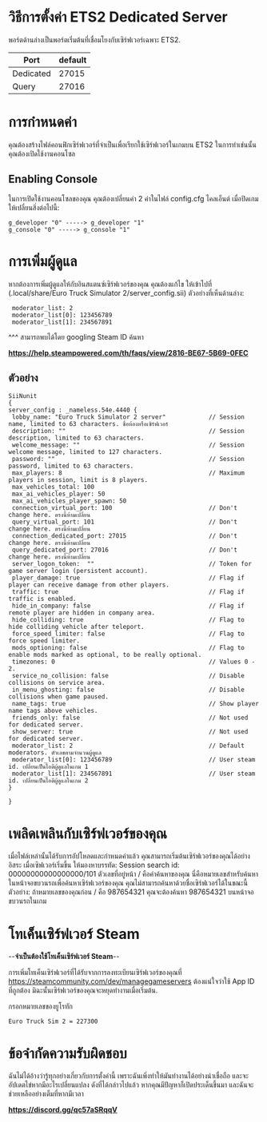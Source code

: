 # วิธีการตั้งค่า ETS2 Dedicated Server


พอร์ตด้านล่างเป็นพอร์ตเริ่มต้นที่เชื่อมโยงกับเซิร์ฟเวอร์เฉพาะ ETS2.

| Port     | default       |
|----------|---------------|
| Dedicated| 27015         |
| Query    | 27016         |

# การกำหนดค่า
คุณต้องสร้างไฟล์คอนฟิกเซิร์ฟเวอร์ที่จำเป็นเพื่อเรียกใช้เซิร์ฟเวอร์ในเกมบน ETS2 ในการทำเช่นนั้นคุณต้องเปิดใช้งานคอนโซล
## Enabling Console
ในการเปิดใช้งานคอนโซลของคุณ คุณต้องเปลี่ยนค่า 2 ค่าในไฟล์ config.cfg ไคลเอ็นต์ เมื่อปิดเกม ให้เปลี่ยนสิ่งต่อไปนี้:

```
g_developer "0" -----> g_developer "1"
g_console "0" -----> g_console "1"
```

# การเพิ่มผู้ดูแล

หากต้องการเพิ่มผู้ดูแลให้กับอินสแตนซ์เซิร์ฟเวอร์ของคุณ คุณต้องแก้ไข ให้เข้าไปที่ (.local/share/Euro Truck Simulator 2/server_config.sii)  ตัวอย่างที่เห็นด้านล่าง:

```
 moderator_list: 2
 moderator_list[0]: 123456789
 moderator_list[1]: 234567891
 ```
^^^ สามารถพบได้โดย googling Steam ID ค้นหา

**https://help.steampowered.com/th/faqs/view/2816-BE67-5B69-0FEC**
## ตัวอย่าง
```
SiiNunit
{
server_config : _nameless.54e.4440 {
 lobby_name: "Euro Truck Simulator 2 server"            // Session name, limited to 63 characters. ชื่อห้องหรือเซิร์ฟเวอร์
 description: ""                                        // Session description, limited to 63 characters.
 welcome_message: ""                                    // Session welcome message, limited to 127 characters.
 password: ""                                           // Session password, limited to 63 characters.
 max_players: 8                                         // Maximum players in session, limit is 8 players.
 max_vehicles_total: 100
 max_ai_vehicles_player: 50
 max_ai_vehicles_player_spawn: 50
 connection_virtual_port: 100                           // Don't change here. ตรงนี้ห้ามเปลี่ยน
 query_virtual_port: 101                                // Don't change here. ตรงนี้ห้ามเปลี่ยน
 connection_dedicated_port: 27015                       // Don't change here. ตรงนี้ห้ามเปลี่ยน
 query_dedicated_port: 27016                            // Don't change here. ตรงนี้ห้ามเปลี่ยน
 server_logon_token:  ""                                // Token for game server login (persistent account).
 player_damage: true                                    // Flag if player can receive damage from other players.
 traffic: true                                          // Flag if traffic is enabled.
 hide_in_company: false                                 // Flag if remote player are hidden in company area.
 hide_colliding: true                                   // Flag to hide colliding vehicle after teleport. 
 force_speed_limiter: false                             // Flag to force speed limiter.
 mods_optioning: false                                  // Flag to enable mods marked as optional, to be really optional.
 timezones: 0                                           // Values 0 - 2.
 service_no_collision: false                            // Disable collisions on service area.
 in_menu_ghosting: false                                // Disable collisions when game paused.
 name_tags: true                                        // Show player name tags above vehicles.
 friends_only: false                                    // Not used for dedicated server.
 show_server: true                                      // Not used for dedicated server.
 moderator_list: 2                                      // Default moderators. ตัวเลขตามจำนวนผู้ดูแล
 moderator_list[0]: 123456789                           // User steam id. เปลี่ยนเป็นไอดีผู้ดูแลในเกม 1
 moderator_list[1]: 234567891                           // User steam id. เปลี่ยนเป็นไอดีผู้ดูแลในเกม 2
}

}
```
# เพลิดเพลินกับเซิร์ฟเวอร์ของคุณ
เมื่อไฟล์เหล่านั้นได้รับการอัปโหลดและกำหนดค่าแล้ว คุณสามารถเริ่มต้นเซิร์ฟเวอร์ของคุณได้อย่างอิสระ เมื่อเซิฟเวอร์เริ่มขึ้น ให้มองหาบรรทัด: Session search id: 00000000000000000/101 ตัวเลขที่อยู่หน้า / คือคำค้นหาของคุณ นี่คือหมายเลขสำหรับค้นหาในหน้าจอขบวนรถเพื่อค้นหาเซิร์ฟเวอร์ของคุณ คุณไม่สามารถค้นหาด้วยชื่อเซิร์ฟเวอร์ได้ในขณะนี้ ตัวอย่าง: ถ้าหมายเลขของคุณก่อน / คือ 987654321 คุณจะต้องค้นหา 987654321 บนหน้าจอขบวนรถในเกม

# โทเค็นเซิร์ฟเวอร์ Steam

 --**จำเป็นต้องใช้โทเค็นเซิร์ฟเวอร์ Steam**--
 
การเพิ่มโทเค็นเซิร์ฟเวอร์ที่ได้รับจากการลงทะเบียนเซิร์ฟเวอร์ของคุณที่ https://steamcommunity.com/dev/managegameservers ต้องแน่ใจว่าใช้ App ID ที่ถูกต้อง มิฉะนั้นเซิร์ฟเวอร์ของคุณจะหยุดทำงานเมื่อเริ่มต้น.

กรอกหมายเลขของยูโรทัก
```
Euro Truck Sim 2 = 227300
```

# ข้อจำกัดความรับผิดชอบ
ฉันไม่ได้อ้างว่ารู้ทุกอย่างเกี่ยวกับการตั้งค่านี้ เพราะฉันเพิ่งทำให้มันทำงานได้อย่างน่าเชื่อถือ และจะอัปเดตไข่หากมีอะไรเปลี่ยนแปลง ดังที่ได้กล่าวไปแล้ว หากคุณมีปัญหาก็เปิดประเด็นขึ้นมา และฉันจะช่วยเหลืออย่างเต็มที่หากมีเวลา

**https://discord.gg/qc57aSRqqV**
